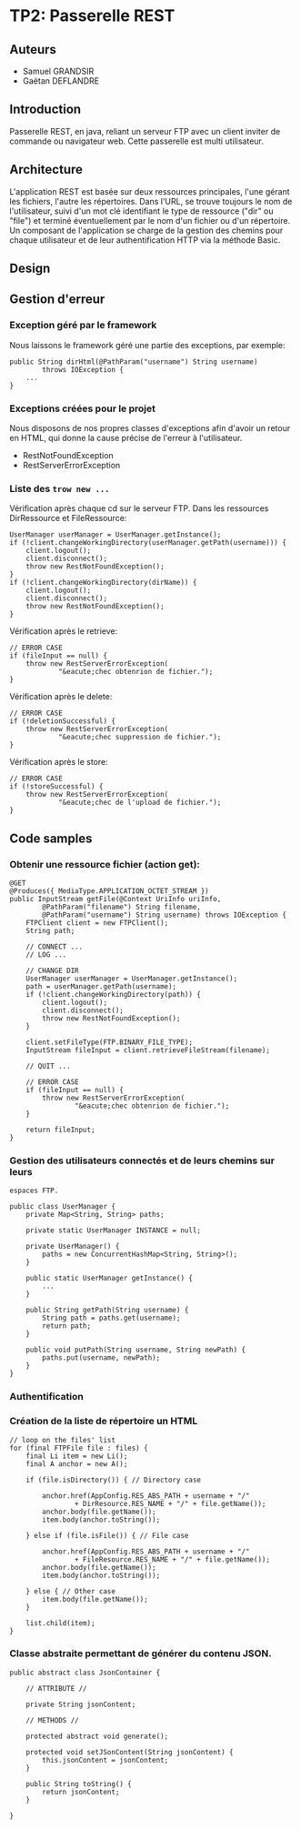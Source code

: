 TP2: Passerelle REST
====================

## Auteurs

 - Samuel GRANDSIR
 - Gaëtan DEFLANDRE
 
 
## Introduction

Passerelle REST, en java, reliant un serveur FTP avec un client
inviter de commande ou navigateur web. Cette passerelle est multi
utilisateur.


## Architecture

L'application REST est basée sur deux ressources principales, l'une 
gérant les fichiers, l'autre les répertoires. Dans l'URL, se trouve 
toujours le nom de l'utilisateur, suivi d'un mot clé identifiant le 
type de ressource ("dir" ou "file") et terminé éventuellement par 
le nom d'un fichier ou d'un répertoire. Un composant de l'application 
se charge de la gestion des chemins pour chaque utilisateur et de 
leur authentification HTTP via la méthode Basic.


## Design




## Gestion d'erreur

### Exception géré par le framework

Nous laissons le framework géré une partie des exceptions, par
exemple:

    public String dirHtml(@PathParam("username") String username)
			throws IOException {
		...
	}

### Exceptions créées pour le projet

Nous disposons de nos propres classes d'exceptions afin d'avoir un
retour en HTML, qui donne la cause précise de l'erreur à
l'utilisateur.

 - RestNotFoundException
 - RestServerErrorException

### Liste des `trow new ...`

Vérification après chaque cd sur le serveur FTP. Dans les ressources
DirRessource et FileRessource:

	UserManager userManager = UserManager.getInstance();
	if (!client.changeWorkingDirectory(userManager.getPath(username))) {
		client.logout();
		client.disconnect();
		throw new RestNotFoundException();
	}
	if (!client.changeWorkingDirectory(dirName)) {
		client.logout();
		client.disconnect();
		throw new RestNotFoundException();
	}


Vérification après le retrieve:

	// ERROR CASE
	if (fileInput == null) {
		throw new RestServerErrorException(
				"&eacute;chec obtenrion de fichier.");
	}


Vérification après le delete:

	// ERROR CASE
	if (!deletionSuccessful) {
		throw new RestServerErrorException(
				"&eacute;chec suppression de fichier.");
	}


Vérification après le store:

    // ERROR CASE
	if (!storeSuccessful) {
		throw new RestServerErrorException(
				"&eacute;chec de l'upload de fichier.");
	}


## Code samples

### Obtenir une ressource fichier (action get):

	@GET
	@Produces({ MediaType.APPLICATION_OCTET_STREAM })
	public InputStream getFile(@Context UriInfo uriInfo,
			@PathParam("filename") String filename,
			@PathParam("username") String username) throws IOException {
		FTPClient client = new FTPClient();
		String path;

		// CONNECT ...
		// LOG ...

		// CHANGE DIR
		UserManager userManager = UserManager.getInstance();
		path = userManager.getPath(username);
		if (!client.changeWorkingDirectory(path)) {
			client.logout();
			client.disconnect();
			throw new RestNotFoundException();
		}

		client.setFileType(FTP.BINARY_FILE_TYPE);
		InputStream fileInput = client.retrieveFileStream(filename);

		// QUIT ...

		// ERROR CASE
		if (fileInput == null) {
			throw new RestServerErrorException(
					"&eacute;chec obtenrion de fichier.");
		}

		return fileInput;
	}


### Gestion des utilisateurs connectés et de leurs chemins sur leurs
    espaces FTP.

    public class UserManager {
        private Map<String, String> paths;
	
	    private static UserManager INSTANCE = null;
	
	    private UserManager() {
    		paths = new ConcurrentHashMap<String, String>();
	    }
	
	    public static UserManager getInstance() {
		    ...
	    }
	
	    public String getPath(String username) {
		    String path = paths.get(username);
		    return path;
	    }
	
	    public void putPath(String username, String newPath) {
		    paths.put(username, newPath);
	    }	
    }


### Authentification


### Création de la liste de répertoire un HTML

	// loop on the files' list
	for (final FTPFile file : files) {
		final Li item = new Li();
		final A anchor = new A();

		if (file.isDirectory()) { // Directory case

			anchor.href(AppConfig.RES_ABS_PATH + username + "/"
					+ DirResource.RES_NAME + "/" + file.getName());
			anchor.body(file.getName());
			item.body(anchor.toString());

		} else if (file.isFile()) { // File case

			anchor.href(AppConfig.RES_ABS_PATH + username + "/"
					+ FileResource.RES_NAME + "/" + file.getName());
			anchor.body(file.getName());
			item.body(anchor.toString());

		} else { // Other case
			item.body(file.getName());
		}

		list.child(item);
	}


### Classe abstraite permettant de générer du contenu JSON.

    public abstract class JsonContainer {

	    // ATTRIBUTE //

        private String jsonContent;

	    // METHODS //

	    protected abstract void generate();

	    protected void setJSonContent(String jsonContent) {
		    this.jsonContent = jsonContent;
	    }

	    public String toString() {
		    return jsonContent;
	    }

    }
